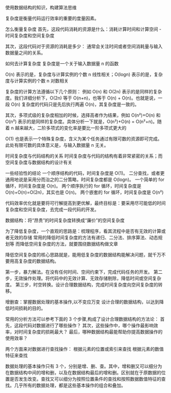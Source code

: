 使用数据结构的知识，构建算法思维

复杂度是衡量代码运行效率的重要的度量因素。

怎么衡量复杂度
首先，这段代码消耗的资源是什么：消耗计算时间和计算空间 - 时间复杂度和空间复杂度

其次，这段代码对于资源的消耗是多少：
通常会关注时间或者空间消耗量与输入数据量之间的关系。

如何去计算复杂度
复杂度是一个关于输入数据量 n 的函数

O(n) 表示的是，复杂度与计算实例的个数 n 线性相关；O(logn) 表示的是，复杂度与计算实例的个数 n 对数相关

复杂度的计算方法遵循以下几个原则：
例如 O(n) 和 O(2n) 表示的是同样的复杂度。我们详细分析下，O(2n) 等于 O(n+n)，也等于 O(n) + O(n)。也就是说，一段 O(n) 复杂度的代码只是先后执行两遍 O(n)，其复杂度是一致的。

其次，多项式级的复杂度相加的时候，选择高者作为结果，例如 O(n²)+O(n) 和 O(n²) 表示的是同样的复杂度。具体分析一下就是，O(n²)+O(n) = O(n²+n)。随着 n 越来越大，二阶多项式的变化率是要比一阶多项式更大的

O(1) 也是表示一个特殊复杂度，含义为某个任务通过有限可数的资源即可完成。此处有限可数的具体意义是，与输入数据量 n 无关。

时间复杂度与代码结构的关系
时间复杂度与代码的结构有着非常紧密的关系；而空间复杂度与数据结构的设计有关

一些经验性的结论
一个顺序结构的代码，时间复杂度是 O(1)。
二分查找，或者更通用地说是采用分而治之的二分策略，时间复杂度都是 O(logn)。
一个简单的 for 循环，时间复杂度是 O(n)。
两个顺序执行的 for 循环，时间复杂度是 O(n)+O(n)=O(2n)，其实也是 O(n)。
两个嵌套的 for 循环，时间复杂度是 O(n²)

代码效率优化就是要将可行解提高到更优解，最终目标是：要采用尽可能低的时间复杂度和空间复杂度，去完成一段代码的开发。

数据结构：将“昂贵”的时间复杂度转换成“廉价”的空间复杂度

为了降低复杂度，一个直观的思路是：梳理程序，看其流程中是否有无效的计算或者无效的存储
常用的降低时间复杂度的方法有递归、二分法、排序算法、动态规划等
而降低空间复杂度的方法，就要围绕数据结构做文章

降低空间复杂度的核心思路就是，能用低复杂度的数据结构能解决问题，就千万不要用高复杂度的数据结构。

第一步，暴力解法。在没有任何时间、空间约束下，完成代码任务的开发。
第二步，无效操作处理。将代码中的无效计算、无效存储剔除，降低时间或空间复杂度。
第三步，时空转换。设计合理数据结构，完成时间复杂度向空间复杂度的转移。

增删查：掌握数据处理的基本操作,以不变应万变
设计合理的数据结构，以达到降低时间损耗的目的。

常用的分析方法可以参考下面的 3 个步骤,构成了设计合理数据结构的方法论：
首先，这段代码对数据进行了哪些操作？
其次，这些操作中，哪个操作最影响效率，对时间复杂度的损耗最大？
最后，哪种数据结构最能帮助你提高数据操作的使用效率？

两个方面来对数据进行查找操作：
根据元素的位置或索引来查找
根据元素的数值特征来查找

数据处理的基本操作只有 3 个，分别是增、删、查。其中，增和删又可以细分为在数据结构中间的增和删，以及在数据结构最后的增和删。区别就在于原数据的位置是否发生改变。查找又可以细分为按照位置条件的查找和按照数据数值特征的查找。几乎所有的数据处理，都是这些基本操作的组合和叠加。